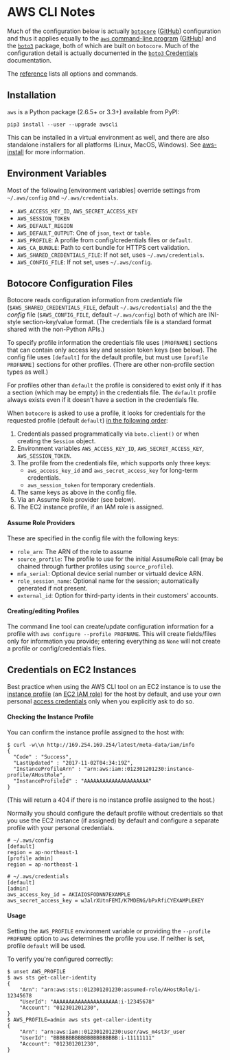AWS CLI Notes
=============

Much of the configuration below is actually [`botocore`]
([GitHub][botocore-github]) configuration and thus it applies equally
to the [`aws` command-line program][awscli] ([GitHub][awscli-github])
and the [`boto3`] package, both of which are built on `botocore`. Much
of the configuration detail is actually documented in the [`boto3`
Credentials][boto3-cred] documentation.

The [reference] lists all options and commands.


Installation
------------

`aws` is a Python package (2.6.5+ or 3.3+) available from PyPI:

    pip3 install --user --upgrade awscli

This can be installed in a virtual environment as well, and there are
also standalone installers for all platforms (Linux, MacOS, Windows).
See [aws-install] for more information.


Environment Variables
---------------------

Most of the following [environment variables] override settings from
`~/.aws/config` and `~/.aws/credentials`.

- `AWS_ACCESS_KEY_ID`, `AWS_SECRET_ACCESS_KEY`
- `AWS_SESSION_TOKEN`
- `AWS_DEFAULT_REGION`
- `AWS_DEFAULT_OUTPUT`: One of `json`, `text` or `table`.
- `AWS_PROFILE`: A profile from config/credentials files or `default`.
- `AWS_CA_BUNDLE`: Path to cert bundle for HTTPS cert validation.
- `AWS_SHARED_CREDENTIALS_FILE`: If not set, uses `~/.aws/credentials`.
- `AWS_CONFIG_FILE`: If not set, uses `~/.aws/config`.


Botocore Configuration Files
----------------------------

Botocore reads configuration information from _credentials_ file
(`$AWS_SHARED_CREDENTIALS_FILE`, default `~/.aws/credentials`) and the
the _config_ file (`$AWS_CONFIG_FILE`, default `~/.aws/config`) both
of which are INI-style section-key/value format. (The credentials file
is a standard format shared with the non-Python APIs.)

To specify profile information the credentials file uses `[PROFNAME]`
sections that can contain only access key and session token keys (see
below). The config file uses `[default]` for the default profile, but
must use `[profile PROFNAME]` sections for other profiles. (There are
other non-profile section types as well.)

For profiles other than `default` the profile is considered to exist
only if it has a section (which may be empty) in the credentials file.
The `default` profile always exists even if it doesn't have a section
in the credentials file.

When `botocore` is asked to use a profile, it looks for credentials
for the requested profile (default `default`) [in the
following order][boto3-cred]:

1. Credentials passed programmatically via `boto.client()` or when
   creating the `Session` object.
2. Environment variables `AWS_ACCESS_KEY_ID`, `AWS_SECRET_ACCESS_KEY`,
   `AWS_SESSION_TOKEN`.
3. The profile from the credentials file, which supports only three keys:
   - `aws_access_key_id` and `aws_secret_access_key` for long-term
     credentials.
   - `aws_session_token` for temporary credentials.
4. The same keys as above in the config file.
5. Via an Assume Role provider (see below).
6. The EC2 instance profile, if an IAM role is assigned.

#### Assume Role Providers

These are specified in the config file with the following keys:
- `role_arn`: The ARN of the role to assume
- `source_profile`: The profile to use for the initial AssumeRole call
  (may be chained through further profiles using `source_profile`).
- `mfa_serial`: Optional device serial number or virtuald device ARN.
- `role_session_name`: Optional name for the session; automatically
  generated if not present.
- `external_id`: Option for third-party idents in their customers' accounts.

#### Creating/editing Profiles

The command line tool can create/update configuration information for
a profile with `aws configure --profile PROFNAME`. This will create
fields/files only for information you provide; entering everything as
`None` will not create a profile or config/credentials files.


Credentials on EC2 Instances
----------------------------

Best practice when using the AWS CLI tool on an EC2 instance is to use
the [instance profile][instprof] (an [EC2 IAM role]) for the host by
default, and use your own personal [access credentials][creds] only
when you explicitly ask to do so.

#### Checking the Instance Profile

You can confirm the instance profile assigned to the host with:

    $ curl -w\\n http://169.254.169.254/latest/meta-data/iam/info
    {
      "Code" : "Success",
      "LastUpdated" : "2017-11-02T04:34:19Z",
      "InstanceProfileArn" : "arn:aws:iam::012301201230:instance-profile/AHostRole",
      "InstanceProfileId" : "AAAAAAAAAAAAAAAAAAAAA"
    }

(This will return a 404 if there is no instance profile assigned to
the host.)

Normally you should configure the default profile without credentials
so that you use the EC2 instance (if assigned) by default and
configure a separate profile with your personal credentials.

    # ~/.aws/config
    [default]
    region = ap-northeast-1
    [profile admin]
    region = ap-northeast-1

    # ~/.aws/credentials
    [default]
    [admin]
    aws_access_key_id = AKIAIOSFODNN7EXAMPLE
    aws_secret_access_key = wJalrXUtnFEMI/K7MDENG/bPxRfiCYEXAMPLEKEY

#### Usage

Setting the `AWS_PROFILE` environment variable or providing the
`--profile PROFNAME` option to `aws` determines the profile you use.
If neither is set, profile `default` will be used.

To verify you're configured correctly:

    $ unset AWS_PROFILE
    $ aws sts get-caller-identity
    {
        "Arn": "arn:aws:sts::012301201230:assumed-role/AHostRole/i-12345678
        "UserId": "AAAAAAAAAAAAAAAAAAAAA:i-12345678"
        "Account": "012301201230",
    }
    $ AWS_PROFILE=admin aws sts get-caller-identity
    {
        "Arn": "arn:aws:iam::012301201230:user/aws_m4st3r_user
        "UserId": "BBBBBBBBBBBBBBBBBBBBB:i-11111111"
        "Account": "012301201230",
    }



[EC2 IAM Role]: https://docs.aws.amazon.com/AWSEC2/latest/UserGuide/iam-roles-for-amazon-ec2.html
[`boto3`]: https://github.com/boto/boto3
[`botocore`]: https://botocore.amazonaws.com/v1/documentation/api/latest/index.html
[aws-install]: https://docs.aws.amazon.com/cli/latest/userguide/installing.html
[awscli-github]: https://github.com/aws/aws-cli
[awscli]: https://aws.amazon.com/cli/
[boto3-cred]: https://boto3.amazonaws.com/v1/documentation/api/latest/guide/configuration.html
[botocore-github]: https://github.com/boto/botocore
[creds]: https://docs.aws.amazon.com/general/latest/gr/aws-security-credentials.html
[environment variable]: https://docs.aws.amazon.com/cli/latest/userguide/cli-environment.html
[instprof]: http://docs.aws.amazon.com/IAM/latest/UserGuide/id_roles_use_switch-role-ec2.html
[reference]: https://docs.aws.amazon.com/cli/latest/reference/
